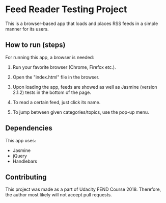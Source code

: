 # Feed Reader Testing Project

This is a browser-based app that loads and places RSS feeds in a simple manner for its users.

## How to run (steps)

For running this app, a browser is needed:

1.  Run your favorite browser (Chrome, Firefox etc.).

2.  Open the "index.html" file in the browser.

3.  Upon loading the app, feeds are showed as well as Jasmine (version 2.1.2) tests in the bottom of the page.

4.  To read a certain feed, just click its name.

5.  To jump between given categories/topics, use the pop-up menu.

## Dependencies

This app uses:

- Jasmine
- jQuery
- Handlebars

## Contributing

This project was made as a part of Udacity FEND Course 2018. Therefore, the author most likely will not accept pull requests.
